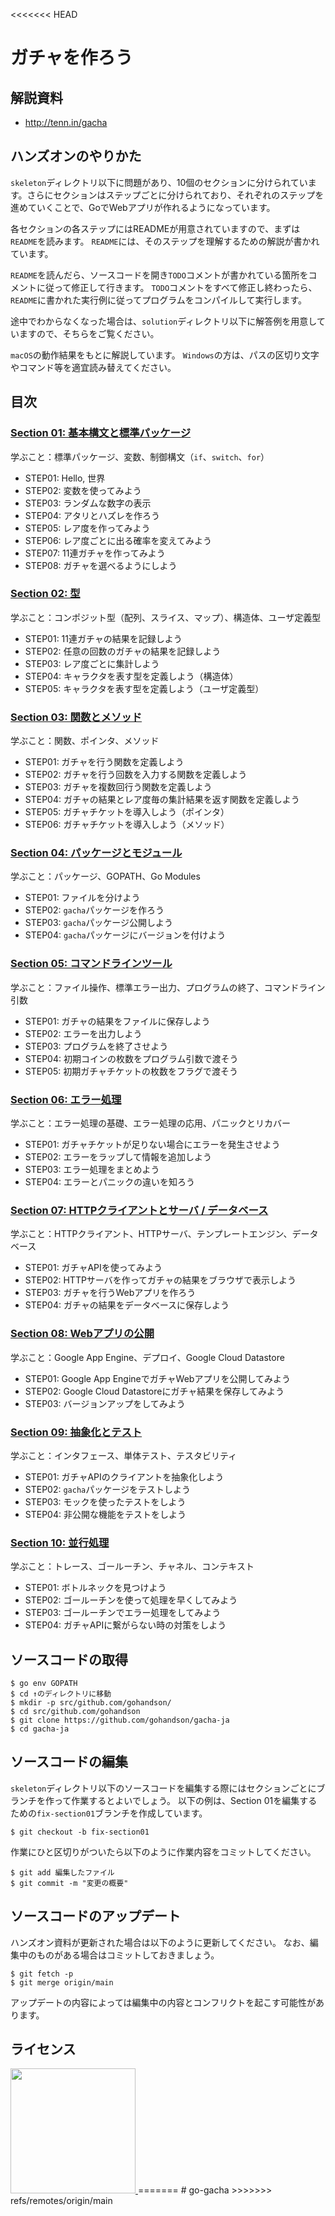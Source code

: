 <<<<<<< HEAD
# ガチャを作ろう

## 解説資料

* http://tenn.in/gacha

## ハンズオンのやりかた

`skeleton`ディレクトリ以下に問題があり、10個のセクションに分けられています。さらにセクションはステップごとに分けられており、それぞれのステップを進めていくことで、GoでWebアプリが作れるようになっています。

各セクションの各ステップにはREADMEが用意されていますので、まずは`README`を読みます。
`README`には、そのステップを理解するための解説が書かれています。

`README`を読んだら、ソースコードを開き`TODO`コメントが書かれている箇所をコメントに従って修正して行きます。
`TODO`コメントをすべて修正し終わったら、`README`に書かれた実行例に従ってプログラムをコンパイルして実行します。

途中でわからなくなった場合は、`solution`ディレクトリ以下に解答例を用意していますので、そちらをご覧ください。

`macOS`の動作結果をもとに解説しています。
`Windows`の方は、パスの区切り文字やコマンド等を適宜読み替えてください。

## 目次

### [Section 01: 基本構文と標準パッケージ](./skeleton/section01)

学ぶこと：標準パッケージ、変数、制御構文（`if`、`switch`、`for`）

* STEP01: Hello, 世界
* STEP02: 変数を使ってみよう
* STEP03: ランダムな数字の表示
* STEP04: アタリとハズレを作ろう
* STEP05: レア度を作ってみよう
* STEP06: レア度ごとに出る確率を変えてみよう
* STEP07: 11連ガチャを作ってみよう
* STEP08: ガチャを選べるようにしよう

### [Section 02: 型](./skeleton/section02)

学ぶこと：コンポジット型（配列、スライス、マップ）、構造体、ユーザ定義型

* STEP01: 11連ガチャの結果を記録しよう
* STEP02: 任意の回数のガチャの結果を記録しよう
* STEP03: レア度ごとに集計しよう
* STEP04: キャラクタを表す型を定義しよう（構造体）
* STEP05: キャラクタを表す型を定義しよう（ユーザ定義型）

### [Section 03: 関数とメソッド](./skeleton/section03)

学ぶこと：関数、ポインタ、メソッド

* STEP01: ガチャを行う関数を定義しよう
* STEP02: ガチャを行う回数を入力する関数を定義しよう
* STEP03: ガチャを複数回行う関数を定義しよう
* STEP04: ガチャの結果とレア度毎の集計結果を返す関数を定義しよう
* STEP05: ガチャチケットを導入しよう（ポインタ）
* STEP06: ガチャチケットを導入しよう（メソッド）

### [Section 04: パッケージとモジュール](./skeleton/section04)

学ぶこと：パッケージ、GOPATH、Go Modules

* STEP01: ファイルを分けよう
* STEP02: `gacha`パッケージを作ろう
* STEP03: `gacha`パッケージ公開しよう
* STEP04: `gacha`パッケージにバージョンを付けよう

### [Section 05: コマンドラインツール](./skeleton/section05)

学ぶこと：ファイル操作、標準エラー出力、プログラムの終了、コマンドライン引数

* STEP01: ガチャの結果をファイルに保存しよう
* STEP02: エラーを出力しよう
* STEP03: プログラムを終了させよう
* STEP04: 初期コインの枚数をプログラム引数で渡そう
* STEP05: 初期ガチャチケットの枚数をフラグで渡そう

### [Section 06: エラー処理](./skeleton/section06)

学ぶこと：エラー処理の基礎、エラー処理の応用、パニックとリカバー

* STEP01: ガチャチケットが足りない場合にエラーを発生させよう
* STEP02: エラーをラップして情報を追加しよう
* STEP03: エラー処理をまとめよう
* STEP04: エラーとパニックの違いを知ろう

### [Section 07: HTTPクライアントとサーバ / データベース](./skeleton/section07)

学ぶこと：HTTPクライアント、HTTPサーバ、テンプレートエンジン、データベース

* STEP01: ガチャAPIを使ってみよう
* STEP02: HTTPサーバを作ってガチャの結果をブラウザで表示しよう
* STEP03: ガチャを行うWebアプリを作ろう
* STEP04: ガチャの結果をデータベースに保存しよう

### [Section 08: Webアプリの公開](./skeleton/section08)

学ぶこと：Google App Engine、デプロイ、Google Cloud Datastore

* STEP01: Google App EngineでガチャWebアプリを公開してみよう
* STEP02: Google Cloud Datastoreにガチャ結果を保存してみよう
* STEP03: バージョンアップをしてみよう

### [Section 09: 抽象化とテスト](./skeleton/section09)

学ぶこと：インタフェース、単体テスト、テスタビリティ

* STEP01: ガチャAPIのクライアントを抽象化しよう
* STEP02: `gacha`パッケージをテストしよう
* STEP03: モックを使ったテストをしよう
* STEP04: 非公開な機能をテストをしよう

### [Section 10: 並行処理](./skeleton/section10)

学ぶこと：トレース、ゴールーチン、チャネル、コンテキスト

* STEP01: ボトルネックを見つけよう
* STEP02: ゴールーチンを使って処理を早くしてみよう
* STEP03: ゴールーチンでエラー処理をしてみよう
* STEP04: ガチャAPIに繋がらない時の対策をしよう

## ソースコードの取得

```
$ go env GOPATH
$ cd ↑のディレクトリに移動
$ mkdir -p src/github.com/gohandson/
$ cd src/github.com/gohandson
$ git clone https://github.com/gohandson/gacha-ja
$ cd gacha-ja
```

## ソースコードの編集

`skeleton`ディレクトリ以下のソースコードを編集する際にはセクションごとにブランチを作って作業するとよいでしょう。
以下の例は、Section 01を編集するための`fix-section01`ブランチを作成しています。

```
$ git checkout -b fix-section01
```

作業にひと区切りがついたら以下のように作業内容をコミットしてください。

```
$ git add 編集したファイル
$ git commit -m "変更の概要"
```

## ソースコードのアップデート

ハンズオン資料が更新された場合は以下のように更新してください。
なお、編集中のものがある場合はコミットしておきましょう。

```
$ git fetch -p
$ git merge origin/main 
```

アップデートの内容によっては編集中の内容とコンフリクトを起こす可能性があります。

## ライセンス

<a href="https://creativecommons.org/licenses/by-nc/4.0/legalcode.ja">
	<img width="200" src="by-nc.eu.png">
</a>
=======
# go-gacha
>>>>>>> refs/remotes/origin/main
